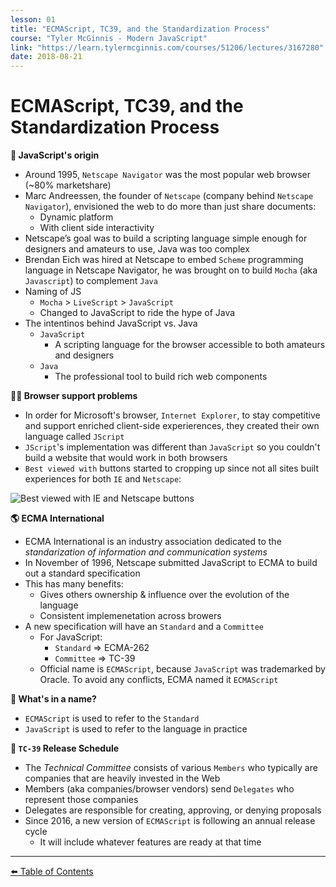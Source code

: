 ```yaml
---
lesson: 01
title: "ECMAScript, TC39, and the Standardization Process"
course: "Tyler McGinnis - Modern JavaScript"
link: "https://learn.tylermcginnis.com/courses/51206/lectures/3167280"
date: 2018-08-21
---
```


# ECMAScript, TC39, and the Standardization Process

**:hatching_chick: JavaScript's origin**

- Around 1995, `Netscape Navigator` was the most popular web browser (~80% marketshare)
- Marc Andreessen, the founder of `Netscape` (company behind `Netscape Navigator`), envisioned the web to do more than just share documents:
  - Dynamic platform
  - With client side interactivity
- Netscape’s goal was to build a scripting language simple enough for designers and amateurs to use, Java was too complex
- Brendan Eich was hired at Netscape to embed `Scheme` programming language in Netscape Navigator, he was brought on to build `Mocha` (aka `Javascript`) to complement `Java`
- Naming of JS
  - `Mocha` > `LiveScript` > `JavaScript`
  - Changed to JavaScript to ride the hype of Java
- The intentinos behind JavaScript vs. Java
  - `JavaScript`
    - A scripting language for the browser accessible to both amateurs and designers
  - `Java`
    - The professional tool to build rich web components

**:woman_facepalming: Browser support problems**

- In order for Microsoft's browser, `Internet Explorer`, to stay competitive and support enriched client-side experierences, they created their own language called `JScript`
- `JScript`'s implementation was different than `JavaScript` so you couldn't build a website that would work in both browsers
- `Best viewed with` buttons started to cropping up since not all sites built experiences for both `IE` and `Netscape`:

![Best viewed with IE and Netscape buttons](https://screenshot.click/2018-30-17-9omfz-475o7.jpg)

**:earth_americas: ECMA International**

- ECMA International is an industry association dedicated to the _standarization of information and communication systems_
- In November of 1996, Netscape submitted JavaScript to ECMA to build out a standard specification
- This has many benefits:
  - Gives others ownership & influence over the evolution of the language
  - Consistent implemenetation across browers
- A new specification will have an `Standard` and a `Committee`
  - For JavaScript:
    - `Standard` => ECMA-262
    - `Committee` => TC-39
  - Official name is `ECMAScript`, because `JavaScript` was trademarked by Oracle. To avoid any conflicts, ECMA named it `ECMAScript`

**:rose: What's in a name?**

- `ECMAScript` is used to refer to the `Standard`
- `JavaScript` is used to refer to the language in practice

**:calendar: `TC-39` Release Schedule**

- The _Technical Committee_ consists of various `Members` who typically are companies that are heavily invested in the Web
- Members (aka companies/browser vendors) send `Delegates` who represent those companies
- Delegates are responsible for creating, approving, or denying proposals
- Since 2016, a new version of `ECMAScript` is following an annual release cycle
  - It will include whatever features are ready at that time

---

[:arrow_left: Table of Contents](./README.md)
